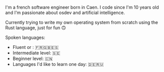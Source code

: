 I'm a french software engineer born in Caen. I code since I'm 10 years old and I'm passionate about osdev and artificial intelligence.

Currently trying to write my own operating system from scratch using the Rust language, just for fun 🙃

Spoken languages:
- Fluent or : 🇫🇷🇬🇧🇪🇸
- Intermediate level: 🇸🇪
- Beginner level: 🇨🇳
- Languages I'd like to learn one day: 🇩🇪🇷🇺
